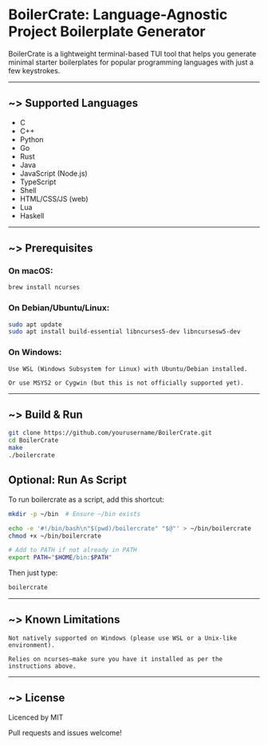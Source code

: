 # BoilerCrate: Language-Agnostic Project Boilerplate Generator

BoilerCrate is a lightweight terminal-based TUI tool that helps you generate minimal starter boilerplates for popular programming languages with just a few keystrokes.

---

## ~> Supported Languages
- C
- C++
- Python
- Go
- Rust
- Java
- JavaScript (Node.js)
- TypeScript
- Shell
- HTML/CSS/JS (web)
- Lua
- Haskell

---

## ~> Prerequisites

### On macOS:
```bash
brew install ncurses
```
### On Debian/Ubuntu/Linux:
```bash
sudo apt update
sudo apt install build-essential libncurses5-dev libncursesw5-dev
```
### On Windows:

    Use WSL (Windows Subsystem for Linux) with Ubuntu/Debian installed.

    Or use MSYS2 or Cygwin (but this is not officially supported yet).
---
## ~> Build & Run
```bash
git clone https://github.com/yourusername/BoilerCrate.git
cd BoilerCrate
make
./boilercrate
```

## Optional: Run As Script

To run boilercrate as a script, add this shortcut:

```bash
mkdir -p ~/bin  # Ensure ~/bin exists

echo -e '#!/bin/bash\n"$(pwd)/boilercrate" "$@"' > ~/bin/boilercrate
chmod +x ~/bin/boilercrate

# Add to PATH if not already in PATH
export PATH="$HOME/bin:$PATH"
```
Then just type:
```bash
boilercrate
```
---
## ~> Known Limitations

    Not natively supported on Windows (please use WSL or a Unix-like environment).

    Relies on ncurses—make sure you have it installed as per the instructions above.
---
## ~> License

Licenced by MIT

Pull requests and issues welcome!

